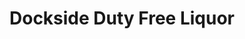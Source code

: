 ---
layout: info
type: Standard
title: Dockside Duty Free Liquor
section: liquor shop
logo: placeholder
ratings:
phone:
email:
address:
description: Located near the Grand Hotel next door to the Lava Lounge
---